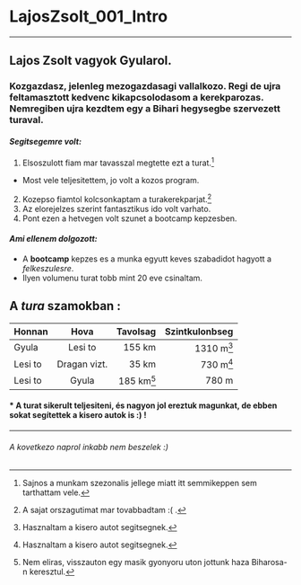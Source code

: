 # LajosZsolt_001_Intro
-----
## Lajos Zsolt vagyok Gyularol.
### Kozgazdasz, jelenleg mezogazdasagi vallalkozo. Regi de ujra feltamasztott kedvenc kikapcsolodasom a kerekparozas. Nemregiben ujra kezdtem egy a Bihari hegysegbe szervezett turaval.

#### *Segitsegemre volt:*
1. Elsoszulott fiam mar tavasszal megtette ezt a turat.[^1]
  * Most vele teljesitettem, jo volt a kozos program.
2. Kozepso fiamtol kolcsonkaptam a turakerekparjat.[^2]
3. Az elorejelzes szerint fantasztikus ido volt varhato.
4. Pont ezen a hetvegen volt szunet a bootcamp kepzesben.

#### *__Ami ellenem dolgozott:__*
- A __bootcamp__ kepzes es a munka egyutt keves szabadidot hagyott a *felkeszulesre*.
- Ilyen volumenu turat tobb mint 20 eve csinaltam.

## A *tura* **szamokban** :
| Honnan        | Hova          |    Tavolsag   |  Szintkulonbseg  |
| ------------- |:-------------:| -------------:| ----------------:|
| Gyula         | Lesi to       |  155 km       |    1310 m[^note] |
| Lesi to       | Dragan vizt.  |   35 km       |     730 m[^note] |
| Lesi to       | Gyula         |  185 km[^3]   |     780 m        |

#### * A turat sikerult teljesiteni, és nagyon jol ereztuk magunkat, de ebben sokat segítettek a kisero autok is :) !
-----
######      A kovetkezo naprol inkabb nem beszelek :)

#####
[^1]: Sajnos a munkam szezonalis jellege miatt itt semmikeppen sem tarthattam vele.
[^2]: A sajat orszagutimat mar tovabbadtam :( .
[^note]: Hasznaltam a kisero autot segitsegnek.
[^3]: Nem eliras, visszauton egy masik gyonyoru uton jottunk haza Biharosa-n keresztul.

